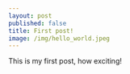 ```yaml
---
layout: post
published: false
title: First post!
image: /img/hello_world.jpeg
---
```


This is my first post, how exciting!
